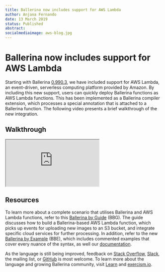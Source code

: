 ```yaml
---
title: Ballerina now includes support for AWS Lambda
author: Anjana Fernando
date: 13 March 2019
status: Published
abstract: 
socialmediaimage: aws-blog.jpg
---
```


# Ballerina now includes support for AWS Lambda

Starting with Ballerina [0.990.3](https://ballerina.io/downloads/), we have included support for AWS Lambda, an event-driven, serverless computing platform provided by Amazon. By including this new support, users can quickly deploy Ballerina functions as AWS Lambda functions. This has been implemented as a Ballerina compiler extension, which processes a special annotation that is attached to a Ballerina function. The following video presents a brief walkthrough of the new integration. 

## Walkthrough

<div class="embed-responsive embed-responsive-16by9">
  <iframe class="embed-responsive-item" src="https://www.youtube.com/embed/gUl91P-FApk" allowfullscreen></iframe>
</div>

## Resources

To learn more about a complete scenario that utilises Ballerina and AWS Lambda functions, refer to this [Ballerina by Guide](https://ballerina.io/learn/by-guide/ballerina-awslambda-deployment/) (BBG). The guide discusses how to build a Ballerina-based AWS Lambda function, which picks up events for uploading new images to an S3 bucket, and integrate specific cloud services for further processing. In addition, refer to the new [Ballerina by Example](https://ballerina.io/learn/by-example/awslambda-deployment.html) (BBE), which includes commented examples that cover every nuance of the syntax, as well our [documentation](https://ballerina.io/learn/api-docs/ballerinax/awslambda.html).

As the language is still being improved, feedback on [Stack Overflow](https://stackoverflow.com/tags/ballerina/info), [Slack](https://ballerina.io/open-source/slack/), the mailing list, or [GitHub](https://github.com/ballerina-platform/ballerina-lang) is most welcome. To learn more about the language and growing Ballerina community, visit [Learn](https://ballerina.io/learn/) and [exercism.io](https://exercism.io/tracks/ballerina). 

